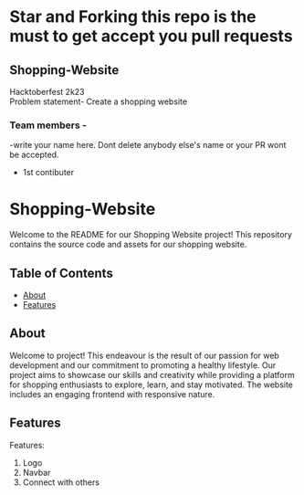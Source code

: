 # Star and Forking this repo is the must to get accept you pull requests</h8>
## Shopping-Website
Hacktoberfest 2k23<br>
Problem statement- Create a shopping website <br>
### Team members -
-write your name here. Dont delete anybody else's name or your PR wont be accepted.<br>
- 1st contibuter
# Shopping-Website
Welcome to the README for our Shopping Website project! This repository contains the source code and assets for our shopping website.

## Table of Contents
- [About](#about)
- [Features](#features)

## About
Welcome to project! This endeavour is the result of our passion for web development and our commitment to promoting a healthy lifestyle. Our project aims to showcase our skills and creativity while providing a platform for shopping enthusiasts to explore, learn, and stay motivated.
The website includes an engaging frontend with responsive nature.

## Features
Features:
1.	Logo
2.	Navbar
3.	Connect with others
